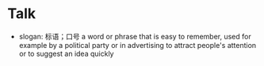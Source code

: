 # Talk

- slogan: 标语；口号 a word or phrase that is easy to remember, used for example by a political party or in advertising to attract people's attention or to suggest an idea quickly

